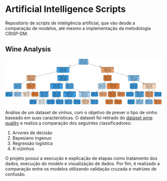 # Artificial Intelligence Scripts

Repositório de scripts de inteligência artificial, que vão desde a comparação de modelos, até mesmo a implementação da metodologia CRISP-DM.

## Wine Analysis

![Wine feature tree](./wine-analysis/wine-tree.svg)

Análise de um dataset de vinhos, com o objetivo de prever o tipo de vinho baseado em suas características. O dataset foi retirado do [dataset wine quality](https://archive.ics.uci.edu/dataset/186/wine+quality) e realiza a comparação dos seguintes classificadores:
1. Arvores de decisão
2. Bayesiano ingenuo
3. Regressão logística
4. K-vizinhos

O projeto possui a execução e explicação de etapas como tratamento dos dados, execução do modelo e visualização de dados. Por fim, é realizado a comparação entre os modelos utilizando validação cruzada e matrizes de confusão.